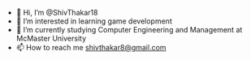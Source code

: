 - 👋 Hi, I’m @ShivThakar18
- 👀 I’m interested in learning game development 
- 🌱 I’m currently studying Computer Engineering and Management at McMaster University
- 📫 How to reach me shivthakar8@gmail.com

<!---
ShivThakar18/ShivThakar18 is a ✨ special ✨ repository because its `README.md` (this file) appears on your GitHub profile.
You can click the Preview link to take a look at your changes.
--->
